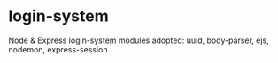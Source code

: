 # login-system
Node  &amp; Express login-system
modules adopted: uuid, body-parser, ejs, nodemon, express-session

